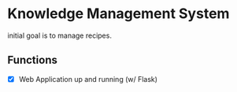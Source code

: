 # Knowledge Management System

initial goal is to manage recipes.

## Functions

- [x] Web Application up and running (w/ Flask)
